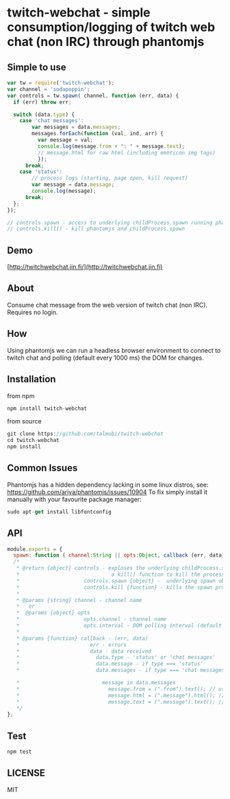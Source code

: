 # twitch-webchat - simple consumption/logging of twitch web chat (non IRC) through phantomjs

## Simple to use
```js
var tw = require('twitch-webchat');
var channel = 'sodapoppin';
var controls = tw.spawn( channel, function (err, data) {
  if (err) throw err;

  switch (data.type) {
    case 'chat messages':
        var messages = data.messages;
        messages.forEach(function (val, ind, arr) {
          var message = val;
          console.log(message.from + ": " + message.text);
          // message.html for raw html (including emoticon img tags)
          });
      break;
    case 'status':
        // process logs (starting, page open, kill request)
        var message = data.message;
        console.log(message);
      break;
  };
});

// controls.spawn - access to underlying childProcess.spawn running phantomjs
// controls.kill() - kill phantomjs and childProcess.spawn
```

## Demo
[http://twitchwebchat.jin.fi/](http://twitchwebchat.jin.fi)

## About
Consume chat message from the web version of twitch chat (non IRC). Requires no login.

## How
Using phantomjs we can run a headless browser environment to connect to twitch chat and
polling (default every 1000 ms) the DOM for changes.

## Installation
from npm
```js
npm install twitch-webchat
```
from source
```js
git clone https://github.com/talmobi/twitch-webchat
cd twitch-webchat
npm install
```

## Common Issues
Phantomjs has a hidden dependency lacking in some linux distros, see: https://github.com/ariya/phantomjs/issues/10904
To fix simply install it manually with your favourite package manager:
```js
sudo apt-get install libfontconfig
```

## API
```js
module.exports = {
  spawn: function ( channel:String || opts:Object, callback (err, data) )
  /*
   * @return {object} controls - exploses the underlying childProcess.spawn and
   *                              a kill() function to kill the process
   *                     controls.spawn {object} -  underlying spawn object
   *                     controls.kill {function} - kills the spawn process
   *
   * @params {string} channel - channel name
   *   or
   *  @params {object} opts
   *                     opts.channel - channel name
   *                     opts.interval - DOM polling interval (default 1000 ms)
   *
   * @params {function} callback - (err, data)
   *                       err - errors
   *                       data - data received
   *                         data.type - 'status' or 'chat messages'
   *                         data.message - if type === 'status'
   *                         data.messages - if type === 'chat messages', array of messages

   *                           message in data.messages
   *                             message.from = (".from").text(); // username, text only
   *                             message.html = (".message").html(); // raw html
   *                             message.text = (".message").text(); // chat message, text only
   */
};
```

## Test
```js
npm test
```

## LICENSE
MIT
